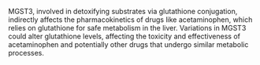 MGST3, involved in detoxifying substrates via glutathione conjugation, indirectly affects the pharmacokinetics of drugs like acetaminophen, which relies on glutathione for safe metabolism in the liver. Variations in MGST3 could alter glutathione levels, affecting the toxicity and effectiveness of acetaminophen and potentially other drugs that undergo similar metabolic processes.